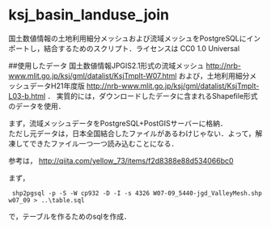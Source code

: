 # ksj_basin_landuse_join

国土数値情報の土地利用細分メッシュおよび流域メッシュをPostgreSQLにインポートし，結合するためのスクリプト．ライセンスは CC0 1.0 Universal

##使用したデータ
国土数値情報JPGIS2.1形式の流域メッシュ http://nrb-www.mlit.go.jp/ksj/gml/datalist/KsjTmplt-W07.html および，土地利用細分メッシュデータH21年度版 http://nrb-www.mlit.go.jp/ksj/gml/datalist/KsjTmplt-L03-b.html ．
実質的には，ダウンロードしたデータに含まれるShapefile形式のデータを使用．

まず，流域メッシュデータをPostgreSQL+PostGISサーバーに格納．  
ただし元データは，日本全国結合したファイルがあるわけじゃない．よって，解凍してできたファイル一つ一つ読み込むことになる．

参考は， http://qiita.com/yellow_73/items/f2d8388e88d534066bc0

まず，

```
 shp2pgsql -p -S -W cp932 -D -I -s 4326 W07-09_5440-jgd_ValleyMesh.shp w07_09 > ..\table.sql
```

で，テーブルを作るためのsqlを作成．


